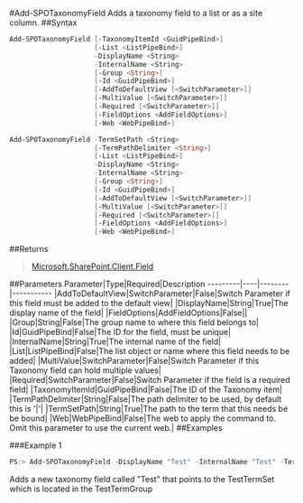 #Add-SPOTaxonomyField
Adds a taxonomy field to a list or as a site column.
##Syntax
```powershell
Add-SPOTaxonomyField [-TaxonomyItemId <GuidPipeBind>]
                     [-List <ListPipeBind>]
                     -DisplayName <String>
                     -InternalName <String>
                     [-Group <String>]
                     [-Id <GuidPipeBind>]
                     [-AddToDefaultView [<SwitchParameter>]]
                     [-MultiValue [<SwitchParameter>]]
                     [-Required [<SwitchParameter>]]
                     [-FieldOptions <AddFieldOptions>]
                     [-Web <WebPipeBind>]
```


```powershell
Add-SPOTaxonomyField -TermSetPath <String>
                     [-TermPathDelimiter <String>]
                     [-List <ListPipeBind>]
                     -DisplayName <String>
                     -InternalName <String>
                     [-Group <String>]
                     [-Id <GuidPipeBind>]
                     [-AddToDefaultView [<SwitchParameter>]]
                     [-MultiValue [<SwitchParameter>]]
                     [-Required [<SwitchParameter>]]
                     [-FieldOptions <AddFieldOptions>]
                     [-Web <WebPipeBind>]
```


##Returns
>[Microsoft.SharePoint.Client.Field](https://msdn.microsoft.com/en-us/library/microsoft.sharepoint.client.field.aspx)

##Parameters
Parameter|Type|Required|Description
---------|----|--------|-----------
|AddToDefaultView|SwitchParameter|False|Switch Parameter if this field must be added to the default view|
|DisplayName|String|True|The display name of the field|
|FieldOptions|AddFieldOptions|False||
|Group|String|False|The group name to where this field belongs to|
|Id|GuidPipeBind|False|The ID for the field, must be unique|
|InternalName|String|True|The internal name of the field|
|List|ListPipeBind|False|The list object or name where this field needs to be added|
|MultiValue|SwitchParameter|False|Switch Parameter if this Taxonomy field can hold multiple values|
|Required|SwitchParameter|False|Switch Parameter if the field is a required field|
|TaxonomyItemId|GuidPipeBind|False|The ID of the Taxonomy item|
|TermPathDelimiter|String|False|The path delimiter to be used, by default this is '|'|
|TermSetPath|String|True|The path to the term that this needs be be bound|
|Web|WebPipeBind|False|The web to apply the command to. Omit this parameter to use the current web.|
##Examples

###Example 1
```powershell
PS:> Add-SPOTaxonomyField -DisplayName "Test" -InternalName "Test" -TermSetPath "TestTermGroup|TestTermSet"
```
Adds a new taxonomy field called "Test" that points to the TestTermSet which is located in the TestTermGroup
